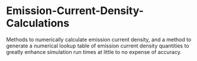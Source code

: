 # Emission-Current-Density-Calculations
Methods to numerically calculate emission current density, and a method to generate a numerical lookup table of emission current density quantities to greatly enhance simulation run times at little to no expense of accuracy.
